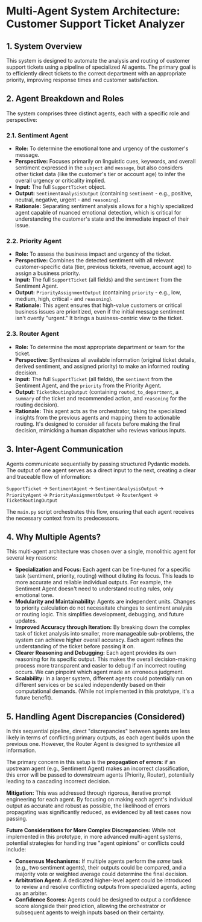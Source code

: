 # Multi-Agent System Architecture: Customer Support Ticket Analyzer

## 1. System Overview

This system is designed to automate the analysis and routing of customer support tickets using a pipeline of specialized AI agents. The primary goal is to efficiently direct tickets to the correct department with an appropriate priority, improving response times and customer satisfaction.

## 2. Agent Breakdown and Roles

The system comprises three distinct agents, each with a specific role and perspective:

### 2.1. Sentiment Agent
* **Role:** To determine the emotional tone and urgency of the customer's message.
* **Perspective:** Focuses primarily on linguistic cues, keywords, and overall sentiment expressed in the `subject` and `message`, but also considers other ticket data (like the customer's tier or account age) to infer the overall urgency or criticality implied.
* **Input:** The full `SupportTicket` object.
* **Output:** `SentimentAnalysisOutput` (containing `sentiment` - e.g., positive, neutral, negative, urgent - and `reasoning`).
* **Rationale:** Separating sentiment analysis allows for a highly specialized agent capable of nuanced emotional detection, which is critical for understanding the customer's state and the immediate impact of their issue.

### 2.2. Priority Agent
* **Role:** To assess the business impact and urgency of the ticket.
* **Perspective:** Combines the detected sentiment with all relevant customer-specific data (tier, previous tickets, revenue, account age) to assign a business priority.
* **Input:** The full `SupportTicket` (all fields) and the `sentiment` from the Sentiment Agent.
* **Output:** `PriorityAssignmentOutput` (containing `priority` - e.g., low, medium, high, critical - and `reasoning`).
* **Rationale:** This agent ensures that high-value customers or critical business issues are prioritized, even if the initial message sentiment isn't overtly "urgent." It brings a business-centric view to the ticket.

### 2.3. Router Agent
* **Role:** To determine the most appropriate department or team for the ticket.
* **Perspective:** Synthesizes all available information (original ticket details, derived sentiment, and assigned priority) to make an informed routing decision.
* **Input:** The full `SupportTicket` (all fields), the `sentiment` from the Sentiment Agent, and the `priority` from the Priority Agent.
* **Output:** `TicketRoutingOutput` (containing `routed_to_department`, a `summary` of the ticket and recommended action, and `reasoning` for the routing decision).
* **Rationale:** This agent acts as the orchestrator, taking the specialized insights from the previous agents and mapping them to actionable routing. It's designed to consider all facets before making the final decision, mimicking a human dispatcher who reviews various inputs.

## 3. Inter-Agent Communication

Agents communicate sequentially by passing structured Pydantic models. The output of one agent serves as a direct input to the next, creating a clear and traceable flow of information:

`SupportTicket` -> `SentimentAgent` -> `SentimentAnalysisOutput` -> `PriorityAgent` -> `PriorityAssignmentOutput` -> `RouterAgent` -> `TicketRoutingOutput`

The `main.py` script orchestrates this flow, ensuring that each agent receives the necessary context from its predecessors.

## 4. Why Multiple Agents?

This multi-agent architecture was chosen over a single, monolithic agent for several key reasons:

* **Specialization and Focus:** Each agent can be fine-tuned for a specific task (sentiment, priority, routing) without diluting its focus. This leads to more accurate and reliable individual outputs. For example, the Sentiment Agent doesn't need to understand routing rules, only emotional tone.
* **Modularity and Maintainability:** Agents are independent units. Changes to priority calculation do not necessitate changes to sentiment analysis or routing logic. This simplifies development, debugging, and future updates.
* **Improved Accuracy through Iteration:** By breaking down the complex task of ticket analysis into smaller, more manageable sub-problems, the system can achieve higher overall accuracy. Each agent refines the understanding of the ticket before passing it on.
* **Clearer Reasoning and Debugging:** Each agent provides its own reasoning for its specific output. This makes the overall decision-making process more transparent and easier to debug if an incorrect routing occurs. We can pinpoint which agent made an erroneous judgment.
* **Scalability:** In a larger system, different agents could potentially run on different services or be scaled independently based on their computational demands. (While not implemented in this prototype, it's a future benefit).

## 5. Handling Agent Discrepancies (Considered)

In this sequential pipeline, direct "discrepancies" between agents are less likely in terms of conflicting primary outputs, as each agent builds upon the previous one. However, the Router Agent is designed to synthesize all information.

The primary concern in this setup is the **propagation of errors**: if an upstream agent (e.g., Sentiment Agent) makes an incorrect classification, this error will be passed to downstream agents (Priority, Router), potentially leading to a cascading incorrect decision.

**Mitigation:** This was addressed through rigorous, iterative prompt engineering for each agent. By focusing on making each agent's individual output as accurate and robust as possible, the likelihood of errors propagating was significantly reduced, as evidenced by all test cases now passing.

**Future Considerations for More Complex Discrepancies:**
While not implemented in this prototype, in more advanced multi-agent systems, potential strategies for handling true "agent opinions" or conflicts could include:
* **Consensus Mechanisms:** If multiple agents perform the *same* task (e.g., two sentiment agents), their outputs could be compared, and a majority vote or weighted average could determine the final decision.
* **Arbitration Agent:** A dedicated higher-level agent could be introduced to review and resolve conflicting outputs from specialized agents, acting as an arbiter.
* **Confidence Scores:** Agents could be designed to output a confidence score alongside their prediction, allowing the orchestrator or subsequent agents to weigh inputs based on their certainty.